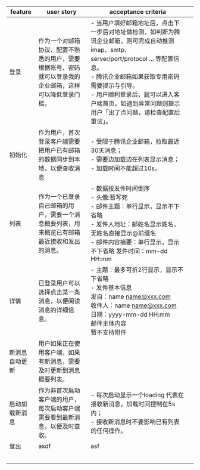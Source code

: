 | feature        | user story                                                   | acceptance criteria                                          |      |
| -------------- | ------------------------------------------------------------ | ------------------------------------------------------------ | ---- |
| 登录           | 作为一个对邮箱协议、配置不熟悉的用户，需要根据账号、密码就可以登录我的企业邮箱，这样可以降低登录门槛。 | - 当用户填好邮箱地址后，点击下一步后对地址做检测，如判断为腾讯企业邮箱，则可完成自动推测 imap、smtp、server/port/protocol ... 等配置信息。<br />- 腾讯企业邮箱如果获取专用密码需要提示与引导。 <br />- 用户顺利登录后，就可以进入客户端首页，如遇到异常问题则提示用户「出了点问题，请检查配置后重试」。 |      |
| 初始化         | 作为用户，首次登录客户端需要把用户已有邮箱的数据同步到本地，以便查收消息 | - 受限于腾讯企业邮箱，拉取最近30天消息；<br />- 需要边加载边在列表显示消息； <br />- 加载时间不能超过10s。 |      |
| 列表           | 作为一个已登录自己邮箱的用户，需要一个消息概要列表，用来概览已有邮箱最近接收和发出的消息。 | - 数据按发件时间倒序  <br />- 头像:暂写死 <br />- 邮件主题：单行显示，显示不下省略 <br />- 发件人地址：邮姓名显示姓名，无姓名直接显示@前缀名 <br />- 邮件内容摘要：单行显示，显示不下省略 发件时间：mm-dd HH:mm |      |
| 详情           | 已登录用户可以选择点击某一条消息，以便阅读消息的详细信息。   | - 主题：最多可折2行显示，显示不下省略<br /> - 发件基本信息  <br />发自：name name@xxx.com <br />收件人：name name@xxx.com <br />日期：yyyy-mm-dd HH:mm <br />邮件主体内容 <br />暂不支持附件 |      |
| 新消息自动更新 | 用户如果正在使用客户端，如果有新消息，需要及时更新到消息概要列表。 |                                                              |      |
| 启动加载新消息 | 作为非首次启动客户端的用户，每次启动客户端需要看到最新消息，以便及时查收。 | - 每次启动显示一个loading 代表在接收新消息，加载时间控制在5s内；<br /> - 接收新消息时不要影响已有列表的任何操作。 |      |
| 登出           | asdf                                                         | asf                                                          |      |
|                |                                                              |                                                              |      |
|                |                                                              |                                                              |      |
|                |                                                              |                                                              |      |
|                |                                                              |                                                              |      |
|                |                                                              |                                                              |      |

